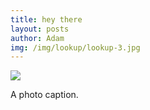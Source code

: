 ```yaml
---
title: hey there
layout: posts
author: Adam
img: /img/lookup/lookup-3.jpg
---
```


<img src="/img/photo.jpg">
<p>
  A photo caption.
</p>
